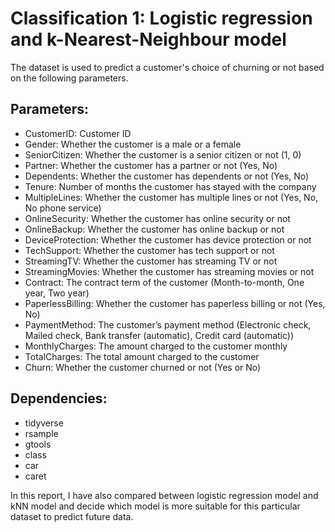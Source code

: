 # Classification 1: Logistic regression and k-Nearest-Neighbour model

The dataset is used to predict a customer's choice of churning or not based on the following parameters.

## Parameters:

* CustomerID: Customer ID
* Gender: Whether the customer is a male or a female
* SeniorCitizen: Whether the customer is a senior citizen or not (1, 0)
* Partner: Whether the customer has a partner or not (Yes, No)
* Dependents: Whether the customer has dependents or not (Yes, No)
* Tenure: Number of months the customer has stayed with the company
* MultipleLines: Whether the customer has multiple lines or not (Yes, No, No phone service)
* OnlineSecurity: Whether the customer has online security or not 
* OnlineBackup: Whether the customer has online backup or not 
* DeviceProtection: Whether the customer has device protection or not 
* TechSupport: Whether the customer has tech support or not 
* StreamingTV: Whether the customer has streaming TV or not
* StreamingMovies: Whether the customer has streaming movies or not
* Contract: The contract term of the customer (Month-to-month, One year, Two year)
* PaperlessBilling: Whether the customer has paperless billing or not (Yes, No)
* PaymentMethod: The customer’s payment method (Electronic check, Mailed check, Bank transfer (automatic), Credit card (automatic))
* MonthlyCharges: The amount charged to the customer monthly
* TotalCharges: The total amount charged to the customer
* Churn: Whether the customer churned or not (Yes or No)

## Dependencies:
- tidyverse
- rsample
- gtools
- class
- car
- caret

In this report, I have also compared between logistic regression model and kNN model and decide which model is more suitable for this particular dataset to predict future data.



